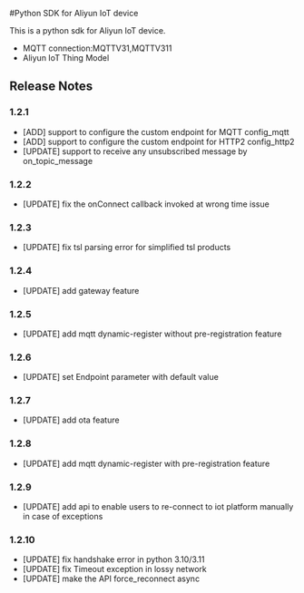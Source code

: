 #Python SDK for Aliyun IoT device

This is a python sdk for Aliyun IoT device. 
* MQTT connection:MQTTV31,MQTTV311
* Aliyun IoT Thing Model


## Release Notes
### 1.2.1
* [ADD] support to configure the custom endpoint for MQTT config_mqtt 
* [ADD] support to configure the custom endpoint for HTTP2 config_http2
* [UPDATE] support to receive any unsubscribed message by on_topic_message


### 1.2.2
* [UPDATE] fix the onConnect callback invoked at wrong time issue

### 1.2.3
* [UPDATE] fix tsl parsing error for simplified tsl products

### 1.2.4
* [UPDATE] add gateway feature

### 1.2.5
* [UPDATE] add mqtt dynamic-register without pre-registration feature

### 1.2.6
* [UPDATE] set Endpoint parameter with default value

### 1.2.7
* [UPDATE] add ota feature

### 1.2.8
* [UPDATE] add mqtt dynamic-register with pre-registration feature

### 1.2.9
* [UPDATE] add api to enable users to re-connect to iot platform manually in case of exceptions

### 1.2.10
* [UPDATE] fix handshake error in python 3.10/3.11
* [UPDATE] fix Timeout exception in lossy network
* [UPDATE] make the API force_reconnect async
